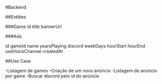 #Backend

##Entities

###Game
id
title
bannerUrl

###Ads

id
gameId
name
yearsPlaying
discord
weekDays
hourStart
hourEnd
useVoiceChannel
createdAt

##Use Case

-Listagem de games
-Criação de um novo anúncio
-Listagem de anúncio por game
-Buscar discord pelo id do anúncio
